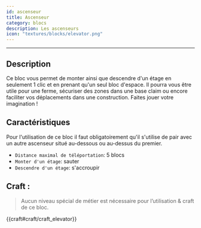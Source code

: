 ```yaml
---
id: ascenseur
title: Ascenseur
category: blocs
description: Les ascenseurs
icon: "textures/blocks/elevator.png"
---
```

___
## Description  

Ce bloc vous permet de monter ainsi que descendre d'un étage en seulement 1 clic et en prenant qu'un seul bloc d'espace. Il pourra vous être utile pour une ferme, sécuriser des zones dans une base claim ou encore faciliter vos déplacements dans une construction. Faites jouer votre imagination ! 

## Caractéristiques 

Pour l'utilisation de ce bloc il faut obligatoirement qu'il s'utilise de pair avec un autre ascenseur situé au-dessous ou au-dessus du premier. 

- ``Distance maximal de téléportation``: 5 blocs 
- ``Monter d'un étage``: sauter 
- ``Descendre d'un étage``: s'accroupir 
 
## Craft :

> Aucun niveau spécial de métier est nécessaire pour l’utilisation & craft de ce bloc. 

{{craft#craft/craft_elevator}} 
